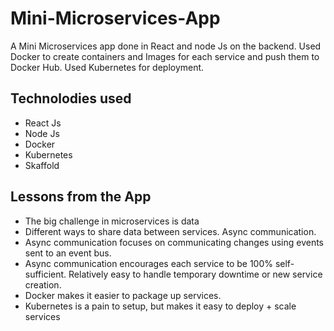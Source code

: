 # Mini-Microservices-App
A Mini Microservices app done in React and node Js on the backend. Used Docker to create containers and Images for each service and push them to Docker Hub. Used Kubernetes for deployment. 

## Technolodies used
- React Js
- Node Js
- Docker
- Kubernetes
- Skaffold

## Lessons from the App
- The big challenge in microservices is data
- Different ways to share data between services. Async communication.
- Async communication focuses on communicating changes using events sent to an event bus.
- Async communication encourages each service to be 100% self-sufficient. Relatively easy to handle temporary downtime or new service creation.
- Docker makes it easier to package up services.
- Kubernetes is a pain to setup, but makes it easy to deploy + scale services

